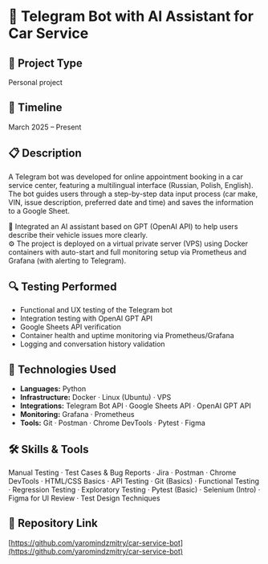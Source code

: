 # 🚗 Telegram Bot with AI Assistant for Car Service

## 📌 Project Type
Personal project

## 📅 Timeline
March 2025 – Present

## 📋 Description
A Telegram bot was developed for online appointment booking in a car service center, featuring a multilingual interface (Russian, Polish, English).  
The bot guides users through a step-by-step data input process (car make, VIN, issue description, preferred date and time) and saves the information to a Google Sheet.

🧠 Integrated an AI assistant based on GPT (OpenAI API) to help users describe their vehicle issues more clearly.  
⚙️ The project is deployed on a virtual private server (VPS) using Docker containers with auto-start and full monitoring setup via Prometheus and Grafana (with alerting to Telegram).

## 🔍 Testing Performed
- Functional and UX testing of the Telegram bot
- Integration testing with OpenAI GPT API
- Google Sheets API verification
- Container health and uptime monitoring via Prometheus/Grafana
- Logging and conversation history validation

## 🧰 Technologies Used
- **Languages:** Python
- **Infrastructure:** Docker · Linux (Ubuntu) · VPS
- **Integrations:** Telegram Bot API · Google Sheets API · OpenAI GPT API
- **Monitoring:** Grafana · Prometheus
- **Tools:** Git · Postman · Chrome DevTools · Pytest · Figma

## 🛠 Skills & Tools
Manual Testing · Test Cases & Bug Reports · Jira · Postman · Chrome DevTools · HTML/CSS Basics · API Testing · Git (Basics) · Functional Testing · Regression Testing · Exploratory Testing · Pytest (Basic) · Selenium (Intro) · Figma for UI Review · Test Design Techniques

## 🔗 Repository Link
[https://github.com/yaromindzmitry/car-service-bot](https://github.com/yaromindzmitry/car-service-bot)
